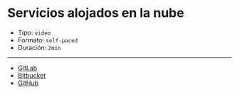 # Servicios alojados en la nube

* Tipo: `video`
* Formato: `self-paced`
* Duración: `2min`

***

* [GitLab](https://about.gitlab.com/)
* [Bitbucket](https://bitbucket.org/)
* [GitHub](https://github.com/)

